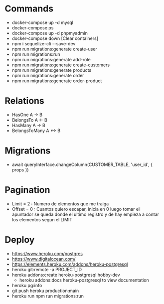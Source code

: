 # Commands

* docker-compose up -d mysql
* docker-compose ps
* docker-compose up -d phpmyadmin
* docker-compose down [Clear containers]
* npm i sequelize-cli --save-dev
* npm run migrations:generate create-user
* npm run migrations:run
* npm run migrations:generate add-role
* npm run migrations:generate create-customers
* npm run migrations:generate products
* npm run migrations:generate order
* npm run migrations:generate order-product

# Relations

* HasOne A -> B
* BelongsTo A <- B
* HasMany A -> B
* BelongsToMany A <-> B

# Migrations
* await queryInterface.changeColumn(CUSTOMER_TABLE, 'user_id', { props })

# Pagination
* Limit = 2  : Numero de elementos que me traiga
* Offset = 0 : Cuantos quiero escapar, inicia en 0 luego tomar el apuntador se queda donde el ultimo registro
               y de hay empieza a contar los elementos segun el LIMIT

# Deploy
* https://www.heroku.com/postgres
* https://www.digitalocean.com/
* https://elements.heroku.com/addons/heroku-postgresql
* heroku git:remote -a PROJECT_ID
* heroku addons:create heroku-postgresql:hobby-dev
    - heroku addons:docs heroku-postgresql to view documentation
* heroku pg:info
* git push heroku production:main
* heroku run npm run migrations:run
